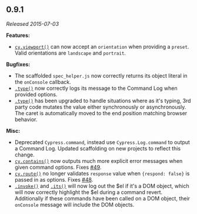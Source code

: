 ## 0.9.1

_Released 2015-07-03_

**Features:**

- [`cy.viewport()`](/api/commands/viewport) can now accept an `orientation` when
  providing a `preset`. Valid orientations are `landscape` and `portrait`.

**Bugfixes:**

- The scaffolded `spec_helper.js` now correctly returns its object literal in
  the `onConsole` callback.
- [`.type()`](/api/commands/type) now correctly logs its message to the Command
  Log when provided options.
- [`.type()`](/api/commands/type) has been upgraded to handle situations where
  as it's typing, 3rd party code mutates the value either synchronously or
  asynchronously. The caret is automatically moved to the end position matching
  browser behavior.

**Misc:**

- Deprecated `Cypress.command`, instead use `Cypress.Log.command` to output a
  Command Log. Updated scaffolding on new projects to reflect this change.
- [`cy.contains()`](/api/commands/contains) now outputs much more explicit error
  messages when given command options. Fixes
  [#49](https://github.com/cypress-io/cypress/issues/49).
- [`cy.route()`](/api/commands/route) no longer validates `response` value when
  `{respond: false}` is passed in as options. Fixes
  [#48](https://github.com/cypress-io/cypress/issues/48).
- [`.invoke()`](/api/commands/invoke) and [`.its()`](/api/commands/its) will now
  log out the
  $el if it's a DOM object, which will now correctly highlight the
  $el during a
  command revert. Additionally if these commands have been called on a DOM
  object, their `onConsole` message will include the DOM objects.
